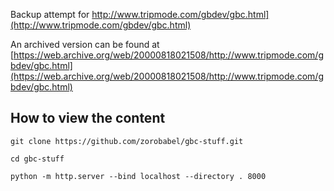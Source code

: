 Backup attempt for http://www.tripmode.com/gbdev/gbc.html](http://www.tripmode.com/gbdev/gbc.html)

An archived version can be found at [https://web.archive.org/web/20000818021508/http://www.tripmode.com/gbdev/gbc.html](https://web.archive.org/web/20000818021508/http://www.tripmode.com/gbdev/gbc.html)

## How to view the content

`git clone https://github.com/zorobabel/gbc-stuff.git`

`cd gbc-stuff`

`python -m http.server --bind localhost --directory . 8000`
